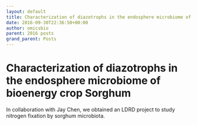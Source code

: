 ```yaml
---
layout: default
title: Characterization of diazotrophs in the endosphere microbiome of bioenergy crop Sorghum
date: 2016-09-30T22:36:50+00:00
author: omicsbio
parent: 2016 posts
grand_parent: Posts
---
```

# Characterization of diazotrophs in the endosphere microbiome of bioenergy crop Sorghum
In collaboration with Jay Chen, we obtained an LDRD project to study nitrogen fixation by sorghum microbiota.